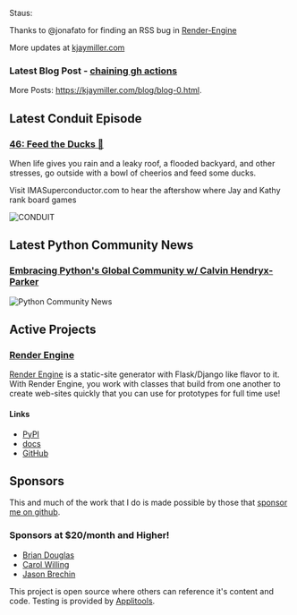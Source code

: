 Staus:
<p>Thanks to @jonafato for finding an RSS bug in <a href="https://github.com/kjaymiller/render_engine">Render-Engine</a></p>

More updates at [kjaymiller.com](https://kjaymiller.com/microblog/microblog-0)

### Latest Blog Post - [chaining gh actions](https://kjaymiller.com/blog/chaining-gh-actions.html)

More Posts: <https://kjaymiller.com/blog/blog-0.html>.

## Latest Conduit Episode
### [46: Feed the Ducks 🦆](http://relay.fm/conduit/46)
When life gives you rain and a leaky roof, a flooded backyard, and other stresses, go outside with a bowl of cheerios and feed some ducks.  

Visit IMASuperconductor.com to hear the aftershow where Jay and Kathy rank board games

![CONDUIT](https://kjaymiller.s3-us-west-2.amazonaws.com/images/conduit_artwork.png)

## Latest Python Community News
### [Embracing Python's Global Community w/ Calvin Hendryx-Parker](https://share.transistor.fm/s/4e02abd4)
![Python Community News](https://kjaymiller.azureedge.net/media/PCN%20Logo%20V0.16.jpg)

## Active Projects

### [Render Engine]
[Render Engine] is a static-site generator with Flask/Django like flavor to it.
With Render Engine, you work with classes that build from one another to create
web-sites quickly that you can use for prototypes for full time use!

#### Links
- [PyPI](https://pypi.org/project/render-engine)
- [docs](https://render-engine.readthedocs.io)
- [GitHub](https://github.com/kjaymiller/render_engine)

## Sponsors
This and much of the work that I do is made possible by those that [sponsor me
on github](https://github.com/sponsors/kjaymiller).

### Sponsors at $20/month and Higher!
- [Brian Douglas](https://github.com/bdougie)
- [Carol Willing](https://github.com/willingc)
- [Jason Brechin](https://github.com/brechin)


This project is open source where others can reference it's content and code. Testing is provided by [Applitools](https://www.applitools.com/).


[Render Engine]: https://render-engine.readthedocs.io